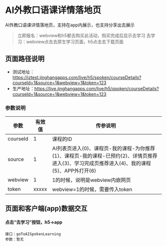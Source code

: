 <!-- 页面大标题 -->
# AI外教口语课详情落地页

<!-- 页面说明 -->
AI外教口语课详情落地页，支持在app内展示，也支持分享出去展示
> 立即报名：webview和h5都去购买此活动，购买完成后显示去学习
> 去学习：webview点击去原生学习页面，h5点击去下载页面

<!--页面路径说明-->
## 页面路径说明
- 测试地址：https://jztest.jinghangapps.com/live/h5/spoken/courseDetails?courseId=1&source=1&webview=1&token=123
- 生产地址：https://live.jinghangapps.com/live/h5/spoken/courseDetails?courseId=1&source=1&webview=1&token=123
### 参数说明
| 参数 | 有效值 | 传参说明 |
|--------|---------|---------|
|courseId | 1 | 课程的ID | 
|source | 1 | AI列表页进入(0)、课程页-我的课程-为你推荐(1)、课程页-我的课程-已预约(2)、详情页推荐进入(3)、学习完成页推荐进入(4)、我的课程(5)、APP外打开(6) | 
|webview | 1 | 1的时候，说明是webview内嵌网页 | 
|token | xxxxx | webview=1的时候，需要传入token | 

<!-- 页面bridge交互说明 -->
## 页面和客户端(app)数据交互
#### 点击“去学习”按钮，h5→app
```
接口：goToAISpokenLearning
参数：暂无
```
